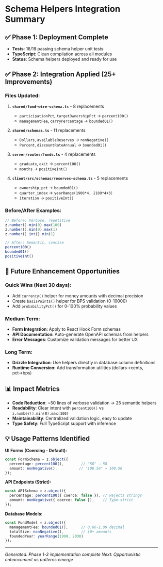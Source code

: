 # Schema Helpers Integration Summary

## ✅ Phase 1: Deployment Complete
- **Tests**: 18/18 passing schema helper unit tests
- **TypeScript**: Clean compilation across all modules
- **Status**: Schema helpers deployed and ready for use

## ✅ Phase 2: Integration Applied (25+ Improvements)

### Files Updated:
1. **`shared/fund-wire-schema.ts`** - 8 replacements
   - `participationPct`, `targetOwnershipPct` → `percent100()`
   - `managementFee`, `carryPercentage` → `bounded01()`

2. **`shared/schemas.ts`** - 11 replacements
   - `Dollars`, `availableReserves` → `nonNegative()`
   - `Percent`, `discountRateAnnual` → `bounded01()`

3. **`server/routes/funds.ts`** - 4 replacements
   - `graduate`, `exit` → `percent100()`
   - `months` → `positiveInt()`

4. **`client/src/schemas/reserves-schema.ts`** - 5 replacements
   - `ownership_pct` → `bounded01()`
   - `quarter_index` → `yearRange(1900*4, 2100*4+3)`
   - `iteration` → `positiveInt()`

### Before/After Examples:
```ts
// Before: Verbose, repetitive
z.number().min(0).max(100)
z.number().min(0).max(1)
z.number().int().min(1)

// After: Semantic, concise
percent100()
bounded01()
positiveInt()
```

## 🚀 Future Enhancement Opportunities

### Quick Wins (Next 30 days):
- Add `currency()` helper for money amounts with decimal precision
- Create `basisPoints()` helper for BPS validation (0-10000)
- Add `probabilityPct()` for 0-100% probability values

### Medium Term:
- **Form Integration**: Apply to React Hook Form schemas
- **API Documentation**: Auto-generate OpenAPI schemas from helpers
- **Error Messages**: Customize validation messages for better UX

### Long Term:
- **Drizzle Integration**: Use helpers directly in database column definitions
- **Runtime Conversion**: Add transformation utilities (dollars→cents, pct→bps)

## 📊 Impact Metrics
- **Code Reduction**: ~50 lines of verbose validation → 25 semantic helpers
- **Readability**: Clear intent with `percent100()` vs `z.number().min(0).max(100)`
- **Maintainability**: Centralized validation logic, easy to update
- **Type Safety**: Full TypeScript support with inference

## 💡 Usage Patterns Identified

**UI Forms (Coercing - Default):**
```ts
const FormSchema = z.object({
  percentage: percent100(),        // "50" → 50
  amount: nonNegative(),          // "100.50" → 100.50
});
```

**API Endpoints (Strict):**
```ts
const APISchema = z.object({
  percentage: percent100({ coerce: false }), // Rejects strings
  amount: nonNegative({ coerce: false }),    // Type-strict
});
```

**Database Models:**
```ts
const FundModel = z.object({
  managementFee: bounded01(),      // 0.00-1.00 decimal
  totalSize: nonNegative(),        // $0+ amounts
  foundedYear: yearRange(1990, 2030)
});
```

---
*Generated: Phase 1-3 implementation complete*
*Next: Opportunistic enhancement as patterns emerge*